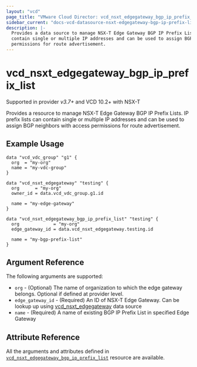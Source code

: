 ```yaml
---
layout: "vcd"
page_title: "VMware Cloud Director: vcd_nsxt_edgegateway_bgp_ip_prefix_list"
sidebar_current: "docs-vcd-datasource-nsxt-edgegateway-bgp-ip-prefix-list"
description: |-
  Provides a data source to manage NSX-T Edge Gateway BGP IP Prefix Lists. IP prefix lists can
  contain single or multiple IP addresses and can be used to assign BGP neighbors with access
  permissions for route advertisement.
---
```


# vcd\_nsxt\_edgegateway\_bgp\_ip\_prefix\_list

Supported in provider *v3.7+* and VCD 10.2+ with NSX-T

Provides a resource to manage NSX-T Edge Gateway BGP IP Prefix Lists. IP prefix lists can contain 
single or multiple IP addresses and can be used to assign BGP neighbors with access permissions 
for route advertisement.

## Example Usage

```hcl
data "vcd_vdc_group" "g1" {
  org  = "my-org"
  name = "my-vdc-group"
}

data "vcd_nsxt_edgegateway" "testing" {
  org      = "my-org"
  owner_id = data.vcd_vdc_group.g1.id

  name = "my-edge-gateway"
}

data "vcd_nsxt_edgegateway_bgp_ip_prefix_list" "testing" {
  org             = "my-org"
  edge_gateway_id = data.vcd_nsxt_edgegateway.testing.id

  name = "my-bgp-prefix-list"
}
```

## Argument Reference

The following arguments are supported:

* `org` - (Optional) The name of organization to which the edge gateway belongs. Optional if defined at provider level.
* `edge_gateway_id` - (Required) An ID of NSX-T Edge Gateway. Can be lookup up using
  [vcd_nsxt_edgegateway](/providers/vmware/vcd/latest/docs/data-sources/nsxt_edgegateway) data source
* `name` - (Required) A name of existing BGP IP Prefix List in specified Edge Gateway

## Attribute Reference

All the arguments and attributes defined in
[`vcd_nsxt_edgegateway_bgp_ip_prefix_list`](/providers/vmware/vcd/latest/docs/resources/nsxt_edgegateway_bgp_ip_prefix_list)
resource are available.
